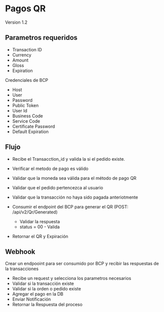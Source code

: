 # Pagos QR
Version 1.2
## Parametros requeridos
- Transaction ID
- Currency
- Amount
- Gloss
- Expiration

Credenciales de BCP
- Host
- User
- Password
- Public Token
- User Id
- Business Code
- Service Code
- Certificate Password
- Default Expiration

## Flujo
- Recibe el Transacction_id y valida la si el pedido existe.
- Verificar el metodo de pago es válido
- Validar que la moneda sea válida para el método de pago QR
- Validar que el pedido pertencezca al usuario
- Validar que la transacción no haya sido pagada anteriotmente

- Consumir el endpoint del BCP para generar el QR (POST: <a>/api/v2/Qr/Generated</a>)
    - Validar la respuesta
    - status = 00 - Valida
- Retornar el QR y Expiración

## Webhook
Crear un endpooint para ser consumido por BCP y recibir las respuestas de la transacciones
- Recibe un request y selecciona los parametros necesarios
- Validar si la transacción existe
- Validar si la orden o pedido existe
- Agregar el pago en la DB
- Enviar Notificación
- Retornar la Respuesta del proceso